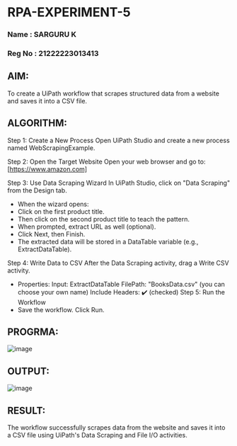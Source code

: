# RPA-EXPERIMENT-5
### Name : SARGURU K
### Reg No : 21222223013413
## AIM:
   To create a UiPath workflow that scrapes structured data from a website and saves it into a CSV file.

## ALGORITHM:
Step 1: Create a New Process Open UiPath Studio and create a new process named WebScrapingExample.

Step 2: Open the Target Website Open your web browser and go to: [https://www.amazon.com] 

Step 3: Use Data Scraping Wizard In UiPath Studio, click on "Data Scraping" from the Design tab.
* When the wizard opens:
* Click on the first product title.
* Then click on the second product title to teach the pattern.
* When prompted, extract URL as well (optional).
* Click Next, then Finish.
* The extracted data will be stored in a DataTable variable (e.g., ExtractDataTable).
  
Step 4: Write Data to CSV After the Data Scraping activity, drag a Write CSV activity.

* Properties: Input: ExtractDataTable FilePath: "BooksData.csv" (you can choose your own name) Include Headers: ✔️ (checked)
Step 5: Run the Workflow
* Save the workflow. Click Run.

## PROGRMA:
![image](https://github.com/user-attachments/assets/73e639ae-966e-42a2-9758-add0889d7a26)


## OUTPUT:
![image](https://github.com/user-attachments/assets/55c6825d-9ad7-4988-90bf-1c974c2956dd)

## RESULT:
  The workflow successfully scrapes data from the website and saves it into a CSV file using UiPath's Data Scraping and File I/O activities.
